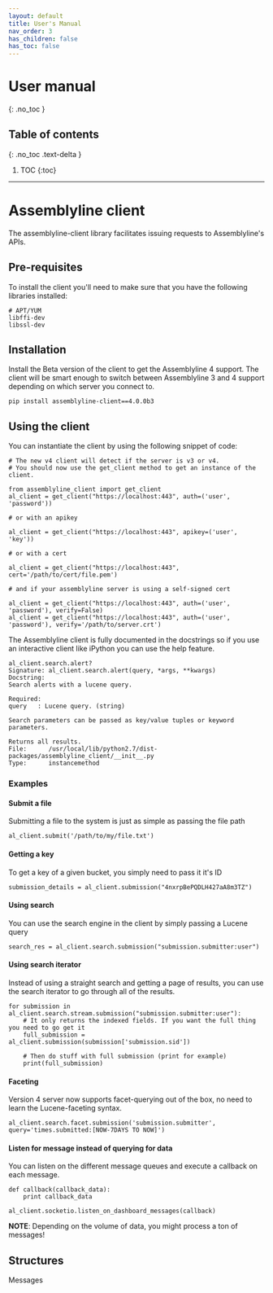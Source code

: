 ```yaml
---
layout: default
title: User's Manual
nav_order: 3
has_children: false
has_toc: false
---
```


# User manual
{: .no_toc }


## Table of contents
{: .no_toc .text-delta }

1. TOC
{:toc}

---

# Assemblyline client
The assemblyline-client library facilitates issuing requests to Assemblyline's APIs.

## Pre-requisites

To install the client you'll need to make sure that you have the following libraries installed:

    # APT/YUM
    libffi-dev
    libssl-dev
    
## Installation

Install the Beta version of the client to get the Assemblyline 4 support. The 
client will be smart enough to switch between Assemblyline 3 and 4 support 
depending on which server you connect to.

    pip install assemblyline-client==4.0.0b3

## Using the client

You can instantiate the client by using the following snippet of code:

    # The new v4 client will detect if the server is v3 or v4. 
    # You should now use the get_client method to get an instance of the client.
    
    from assemblyline_client import get_client
    al_client = get_client("https://localhost:443", auth=('user', 'password'))
    
    # or with an apikey
    
    al_client = get_client("https://localhost:443", apikey=('user', 'key'))
    
    # or with a cert 
    
    al_client = get_client("https://localhost:443", cert='/path/to/cert/file.pem')

    # and if your assemblyline server is using a self-signed cert

    al_client = get_client("https://localhost:443", auth=('user', 'password'), verify=False)
    al_client = get_client("https://localhost:443", auth=('user', 'password'), verify='/path/to/server.crt')

The Assemblyline client is fully documented in the docstrings so if you use an interactive 
client like iPython you can use the help feature.

    al_client.search.alert?
    Signature: al_client.search.alert(query, *args, **kwargs)
    Docstring:
    Search alerts with a lucene query.

    Required:
    query   : Lucene query. (string)

    Search parameters can be passed as key/value tuples or keyword parameters.

    Returns all results.
    File:      /usr/local/lib/python2.7/dist-packages/assemblyline_client/__init__.py
    Type:      instancemethod

### Examples

#### Submit a file

Submitting a file to the system is just as simple as passing the file path

    al_client.submit('/path/to/my/file.txt')

#### Getting a key

To get a key of a given bucket, you simply need to pass it it's ID

    submission_details = al_client.submission("4nxrpBePQDLH427aA8m3TZ")

#### Using search

You can use the search engine in the client by simply passing a Lucene query

    search_res = al_client.search.submission("submission.submitter:user")

#### Using search iterator

Instead of using a straight search and getting a page of results, you can use the search 
iterator to go through all of the results.

    for submission in al_client.search.stream.submission("submission.submitter:user"):
        # It only returns the indexed fields. If you want the full thing you need to go get it
        full_submission = al_client.submission(submission['submission.sid'])

        # Then do stuff with full submission (print for example)
        print(full_submission)

#### Faceting

Version 4 server now supports facet-querying out of the box, no need to learn the 
Lucene-faceting syntax.
    
    al_client.search.facet.submission('submission.submitter', query='times.submitted:[NOW-7DAYS TO NOW]')

#### Listen for message instead of querying for data

You can listen on the different message queues and execute a callback on each message.

    def callback(callback_data):
        print callback_data

    al_client.socketio.listen_on_dashboard_messages(callback)

**NOTE**: Depending on the volume of data, you might process a ton of messages!

## Structures

Messages 

### 